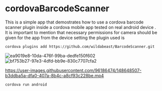 # cordovaBarcodeScanner
This is a simple app that demostrates how to use a cordova barcode scanner plugin inside a cordova mobile app tested on real android device .
It is important to mention that necessary permissions for camera should be given for the app from the device setting
the plugin used is 
```
cordova plugins add https://github.com/wildabeast/BarcodeScanner.git
```
![ea9019e8-10da-476f-99ba-dedfe150f602](https://user-images.githubusercontent.com/96186474/148648482-e8f324b2-3ca7-469e-a68c-92f009e2ff52.jpeg)
![bf753b27-97e3-4dfd-bb9e-830c7707cfa2](https://user-images.githubusercontent.com/96186474/148648472-87cdce00-8ddb-42cc-bbae-c29d15df2d4c.jpeg)



https://user-images.githubusercontent.com/96186474/148648507-b3ddba5a-dfa0-407a-8b4c-a8cf93c228be.mp4

```
cordova run android 
```
